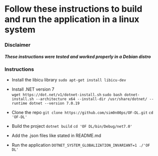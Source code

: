 # Follow these instructions to build and run the application in a linux system

### Disclaimer
##### These instructions were tested and worked properly in a Debian distro

### Instructions

- Install the libicu library
`sudo apt-get install libicu-dev`

- Install .NET version 7  
`wget https://dot.net/v1/dotnet-install.sh`
`sudo bash dotnet-install.sh --architecture x64 --install-dir /usr/share/dotnet/ --runtime dotnet --version 7.0.19`

- Clone the repo
`git clone https://github.com/sim0n00ps/OF-DL.git`
`cd 'OF-DL'`

- Build the project
`dotnet build`
`cd 'OF DL/bin/Debug/net7.0'`

- Add the .json files like stated in README.md
- Run the application
`DOTNET_SYSTEM_GLOBALIZATION_INVARIANT=1 ./'OF DL'`
